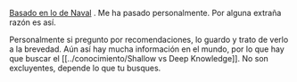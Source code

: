 [Basado en lo de Naval](https://nav.al/reject-advice) . Me ha pasado personalmente. Por alguna extraña razón es así. 

Personalmente si pregunto por recomendaciones, lo guardo y trato de verlo a la brevedad. Aún así hay mucha información en el mundo, por lo que hay que buscar el [[../conocimiento/Shallow vs Deep Knowledge]]. No son excluyentes, depende lo que tu busques.


